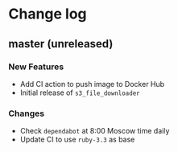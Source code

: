 # Change log

## master (unreleased)

### New Features

* Add CI action to push image to Docker Hub
* Initial release of `s3_file_downloader`

### Changes

* Check `dependabot` at 8:00 Moscow time daily
* Update CI to use `ruby-3.3` as base
